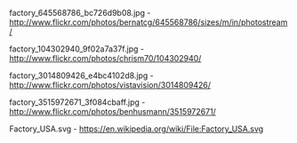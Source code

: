 factory_645568786_bc726d9b08.jpg - 
http://www.flickr.com/photos/bernatcg/645568786/sizes/m/in/photostream/

factory_104302940_9f02a7a37f.jpg - 
http://www.flickr.com/photos/chrism70/104302940/
	
factory_3014809426_e4bc4102d8.jpg - 
http://www.flickr.com/photos/vistavision/3014809426/

factory_3515972671_3f084cbaff.jpg -
http://www.flickr.com/photos/benhusmann/3515972671/

Factory_USA.svg -
https://en.wikipedia.org/wiki/File:Factory_USA.svg
